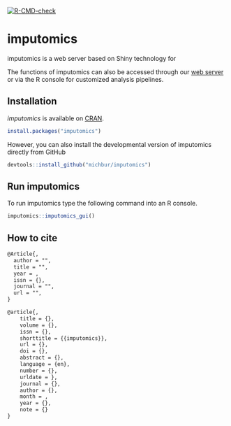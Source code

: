   <!-- badges: start -->
[![R-CMD-check](https://github.com/michbur/imputomics/actions/workflows/R-CMD-check.yaml/badge.svg)](https://github.com/michbur/imputomics/actions/workflows/R-CMD-check.yaml)
  <!-- badges: end -->

# imputomics

imputomics is a web server based on Shiny technology for 

The functions of imputomics can also be accessed through our [web server](http://) or via the R console for customized analysis pipelines.

## Installation

*imputomics* is available on [CRAN](https://cran.r-project.org/package=imputomics). 

```R
install.packages("imputomics")
```

However, you can also install the developmental version of imputomics directly from GitHub

```R
devtools::install_github("michbur/imputomics")
```

## Run imputomics

To run imputomics type the following command into an R console.

```R
imputomics::imputomics_gui()
```

## How to cite



```tex
@Article{,
  author = "",
  title = "",
  year = , 
  issn = {},
  journal = "",
  url = "",
}

@article{,
	title = {},
	volume = {},
	issn = {},
	shorttitle = {{imputomics}},
	url = {},
	doi = {},
	abstract = {},
	language = {en},
	number = {},
	urldate = },
	journal = {},
	author = {},
	month = ,
	year = {},
	note = {}
}
```
